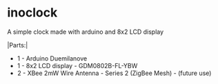 inoclock
========

A simple clock made with arduino and 8x2 LCD display

|Parts:|

* 1 - Arduino Duemilanove
* 1 - 8x2 LCD display - GDM0802B-FL-YBW
* 2 - XBee 2mW Wire Antenna - Series 2 (ZigBee Mesh) - (future use)
